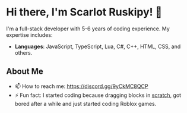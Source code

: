 # Hi there, I'm Scarlot Ruskipy! 👋

I'm a full-stack developer with 5-6 years of coding experience. My expertise includes:

- **Languages**: JavaScript, TypeScript, Lua, C#, C++, HTML, CSS, and others.

## About Me

- 📫 How to reach me: https://discord.gg/9yCkMC8QCP
- ⚡ Fun fact: I started coding because dragging blocks in [scratch](https://scratch.mit.edu/), got bored after a while and just started coding Roblox games.
